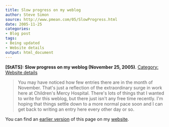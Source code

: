 ```yaml
---
title: Slow progress on my weblog
author: Steve Simon
source: http://www.pmean.com/05/SlowProgress.html
date: 2005-11-25
categories:
- Blog post
tags:
- Being updated
- Website details
output: html_document
---
```

**[StATS]:** **Slow progress on my weblog (November
25, 2005)**. [Category: Website
details](../category/WebsiteDetails.html)

> You may have noticed how few entries there are in the month of
> November. That's just a reflection of the extraordinary surge in work
> here at Children's Mercy Hospital. There's lots of things that I
> wanted to write for this weblog, but there just isn't any free time
> recently. I'm hoping that things settle down to a more normal pace
> soon and I can get back to writing an entry here every other day or
> so.

You can find an [earlier version][sim1] of this page on my [website][sim2].

[sim1]: http://www.pmean.com/05/SlowProgress.html
[sim2]: http://www.pmean.com